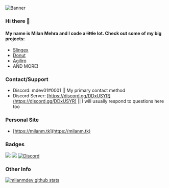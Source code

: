 ![Banner](https://cdn.milanm.tk/banners/reheader.png)

### Hi there 👋

#### My name is Milan Mehra and I code a ~~little~~ lot. Check out some of my big projects:

- [Slingex](https://slingexdev.ga)
- [Donut](https://donut-botgg.glitch.me/)
- [Agiliro](https://agiliro.link)
- AND MORE!

### Contact/Support

- Discord: mdev01#0001 || My primary contact method
- Discord Server: [https://discord.gg/DDxUSYR](https://discord.gg/DDxUSYR) || I will usually respond to questions here too

### Personal Site

- [https://milanm.tk](https://milanm.tk)

### Badges
![](https://api.ghprofile.me/view?username=milanmdev&style=flat)
![](https://img.shields.io/website-up-down-green-red/http/milanm.tk.svg)
[![Discord](https://img.shields.io/discord/731053649052041247.svg?label=&logo=discord&logoColor=ffffff&color=7389D8&labelColor=6A7EC2)](hhttps://discord.gg/DDxUSYR)

### Other Info
[![milanmdev github stats](https://github-readme-stats.vercel.app/api?username=milanmdev)](https://github.com/anuraghazra/github-readme-stats)
